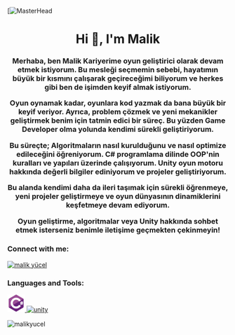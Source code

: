 [![MasterHead](https://images.unsplash.com/photo-1511512578047-dfb367046420?q=80&w=2071&auto=format&fit=crop&ixlib=rb-4.0.3&ixid=M3wxMjA3fDB8MHxwaG90by1wYWdlfHx8fGVufDB8fHx8fA%3D%3D)
<h1 align="center">Hi 👋, I'm Malik</h1>
<h3 align="center">Merhaba, ben Malik
Kariyerime oyun geliştirici olarak devam etmek istiyorum. Bu mesleği seçmemin sebebi, hayatımın büyük bir kısmını çalışarak geçireceğimi biliyorum ve herkes gibi ben de işimden keyif almak istiyorum.

Oyun oynamak kadar, oyunlara kod yazmak da bana büyük bir keyif veriyor. Ayrıca, problem çözmek ve yeni mekanikler geliştirmek benim için tatmin edici bir süreç. Bu yüzden Game Developer olma yolunda kendimi sürekli geliştiriyorum.

Bu süreçte;
Algoritmaların nasıl kurulduğunu ve nasıl optimize edileceğini öğreniyorum.
C# programlama dilinde OOP'nin kuralları ve yapıları üzerinde çalışıyorum.
Unity oyun motoru hakkında değerli bilgiler ediniyorum ve projeler geliştiriyorum.

Bu alanda kendimi daha da ileri taşımak için sürekli öğrenmeye, yeni projeler geliştirmeye ve oyun dünyasının dinamiklerini keşfetmeye devam ediyorum.

Oyun geliştirme, algoritmalar veya Unity hakkında sohbet etmek isterseniz benimle iletişime geçmekten çekinmeyin!</h3>

<h3 align="left">Connect with me:</h3>
<p align="left">
<a href="https://linkedin.com/in/malik yücel" target="blank"><img align="center" src="https://raw.githubusercontent.com/rahuldkjain/github-profile-readme-generator/master/src/images/icons/Social/linked-in-alt.svg" alt="malik yücel" height="30" width="40" /></a>
</p>

<h3 align="left">Languages and Tools:</h3>
<p align="left"> <a href="https://www.w3schools.com/cs/" target="_blank" rel="noreferrer"> <img src="https://raw.githubusercontent.com/devicons/devicon/master/icons/csharp/csharp-original.svg" alt="csharp" width="40" height="40"/> </a> <a href="https://unity.com/" target="_blank" rel="noreferrer"> <img src="https://www.vectorlogo.zone/logos/unity3d/unity3d-icon.svg" alt="unity" width="40" height="40"/> </a> </p>

<p><img align="center" src="https://github-readme-stats.vercel.app/api/top-langs?username=malikyucel&show_icons=true&locale=en&layout=compact" alt="malikyucel" /></p>
